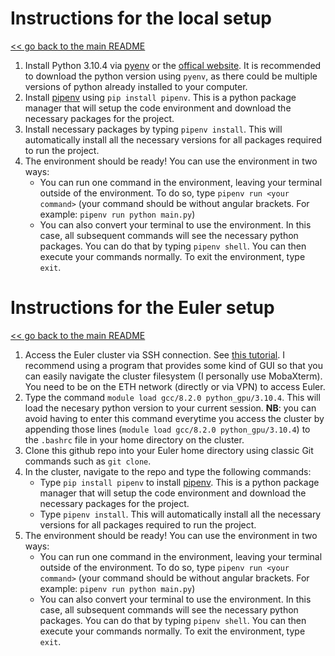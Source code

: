 # Instructions for the local setup
[<< go back to the main README](../README.md)
1. Install Python 3.10.4 via [pyenv](https://github.com/pyenv/pyenv) or the [offical website](https://www.python.org/downloads/). It is recommended to download the python version using `pyenv`, as there could be multiple versions of python already installed to your computer.
2. Install [pipenv](https://github.com/pypa/pipenv) using `pip install pipenv`. This is a python package manager that will setup the code environment and download the necessary packages for the project.
3. Install necessary packages by typing `pipenv install`. This will automatically install all the necessary versions for all packages required to run the project.
4. The environment should be ready! You can use the environment in two ways:
    - You can run one command in the environment, leaving your terminal outside of the environment. To do so, type `pipenv run <your command>` (your command should be without angular brackets. For example: `pipenv run python main.py`)
    - You can also convert your terminal to use the environment. In this case, all subsequent commands will see the necessary python packages. You can do that by typing `pipenv shell`. You can then execute your commands normally. To exit the environment, type `exit`.

# Instructions for the Euler setup
[<< go back to the main README](../README.md)
1. Access the Euler cluster via SSH connection. See [this tutorial](https://scicomp.ethz.ch/wiki/Accessing_the_clusters). I recommend using a program that provides some kind of GUI so that you can easily navigate the cluster filesystem (I personally use MobaXterm). You need to be on the ETH network (directly or via VPN) to access Euler.
2. Type the command `module load gcc/8.2.0 python_gpu/3.10.4`. This will load the necesary python version to your current session. **NB**: you can avoid having to enter this command everytime you access the cluster by appending those lines (`module load gcc/8.2.0 python_gpu/3.10.4`) to the `.bashrc` file in your home directory on the cluster. 
3. Clone this github repo into your Euler home directory using classic Git commands such as `git clone`.
4. In the cluster, navigate to the repo and type the following commands:
    - Type `pip install pipenv` to install [pipenv](https://github.com/pypa/pipenv). This is a python package manager that will setup the code environment and download the necessary packages for the project.
    - Type `pipenv install`. This will automatically install all the necessary versions for all packages required to run the project.
5. The environment should be ready! You can use the environment in two ways:
    - You can run one command in the environment, leaving your terminal outside of the environment. To do so, type `pipenv run <your command>` (your command should be without angular brackets. For example: `pipenv run python main.py`)
    - You can also convert your terminal to use the environment. In this case, all subsequent commands will see the necessary python packages. You can do that by typing `pipenv shell`. You can then execute your commands normally. To exit the environment, type `exit`.

